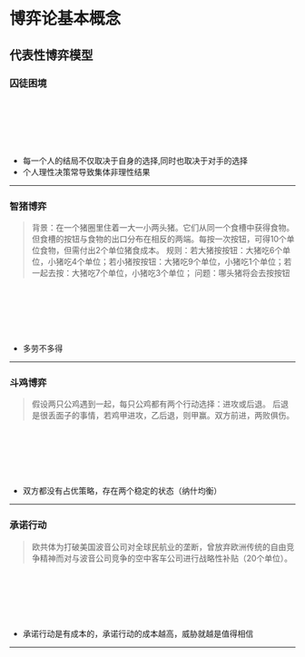 # 博弈论基本概念

## 代表性博弈模型

### 囚徒困境
<br/>
<br/>
<br/>
<br/>
<br/>

* 每一个人的结局不仅取决于自身的选择,同时也取决于对手的选择
* 个人理性决策常导致集体非理性结果
---
### 智猪博弈
>背景：在一个猪圈里住着一大一小两头猪。它们从同一个食槽中获得食物。但食槽的按钮与食物的出口分布在相反的两端。每按一次按钮，可得10个单位食物，但需付出2个单位猪食成本。
>规则：若大猪按按钮：大猪吃6个单位，小猪吃4个单位；若小猪按按钮：大猪吃9个单位，小猪吃1个单位；若一起去按：大猪吃7个单位，小猪吃3个单位；
>问题：哪头猪将会去按按钮
<br/>
<br/>
<br/>
<br/>
<br/>

* 多劳不多得
---
### 斗鸡博弈
>假设两只公鸡遇到一起，每只公鸡都有两个行动选择：进攻或后退。
>后退是很丢面子的事情，若鸡甲进攻，乙后退，则甲赢。双方前进，两败俱伤。
<br/>
<br/>
<br/>
<br/>
<br/>

* 双方都没有占优策略，存在两个稳定的状态（纳什均衡）
---
### 承诺行动
>欧共体为打破美国波音公司对全球民航业的垄断，曾放弃欧洲传统的自由竞争精神而对与波音公司竞争的空中客车公司进行战略性补贴（20个单位）。
<br/>
<br/>
<br/>
<br/>
<br/>

* 承诺行动是有成本的，承诺行动的成本越高，威胁就越是值得相信
---







